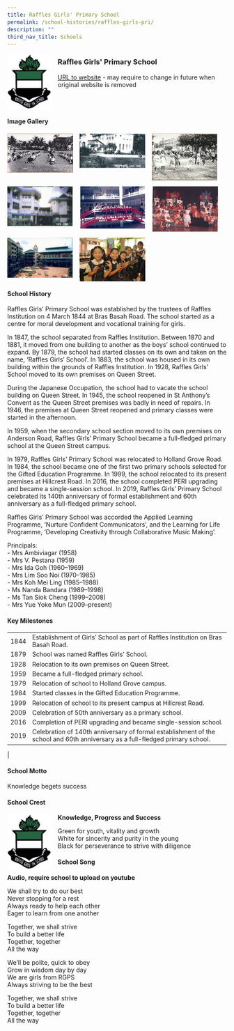 ```yaml
---
title: Raffles Girls' Primary School
permalink: /school-histories/raffles-girls-pri/
description: ""
third_nav_title: Schools
---
```

<img src="/images/rafflesgirlspri1.png" style="width:20%;margin-right:15px;" align = "left">

### **Raffles Girls' Primary School**
[URL to website](https://rafflesgirlspri.moe.edu.sg/) - may require to change in future when original website is removed

<br clear="left">

#### **Image Gallery**

<p><a href="https://d1yxymztqoj7qn.amplifyapp.com/images/rafflesgirlspri2.jpg">  
<img src="/images/rafflesgirlspri2.jpg" style="width:30%;margin-right:15px;" align = "left">
</a></p>

<p><a href="https://d1yxymztqoj7qn.amplifyapp.com/images/rafflesgirlspri3.jpg">  
<img src="/images/rafflesgirlspri3.jpg" style="width:30%;margin-right:15px;" align = "left">
</a></p>

<p><a href="https://d1yxymztqoj7qn.amplifyapp.com/images/rafflesgirlspri4.jpg">  
<img src="/images/rafflesgirlspri4.jpg" style="width:30%;margin-right:15px;" align = "left">
</a></p>

<br clear="left">

<p><a href="https://d1yxymztqoj7qn.amplifyapp.com/images/rafflesgirlspri5.jpg">  
<img src="/images/rafflesgirlspri5.jpg" style="width:30%;margin-right:15px;" align = "left">
</a></p>

<p><a href="https://d1yxymztqoj7qn.amplifyapp.com/images/rafflesgirlspri6.jpg">  
<img src="/images/rafflesgirlspri6.jpg" style="width:30%;margin-right:15px;" align = "left">
</a></p>

<p><a href="https://d1yxymztqoj7qn.amplifyapp.com/images/rafflesgirlspri7.jpg">  
<img src="/images/rafflesgirlspri7.jpg" style="width:30%;margin-right:15px;" align = "left">
</a></p>

<br clear="left">

<p><a href="https://d1yxymztqoj7qn.amplifyapp.com/images/rafflesgirlspri8.jpg">  
<img src="/images/rafflesgirlspri8.jpg" style="width:30%;margin-right:15px;" align = "left">
</a></p>

<p><a href="https://d1yxymztqoj7qn.amplifyapp.com/images/rafflesgirlspri9.jpg">  
<img src="/images/rafflesgirlspri9.jpg" style="width:30%;margin-right:15px;" align = "left">
</a></p>

<br clear="left">

#### **School History**
Raffles Girls’ Primary School was established by the trustees of Raffles Institution on 4 March 1844 at Bras Basah Road. The school started as a centre for moral development and vocational training for girls.

In 1847, the school separated from Raffles Institution. Between 1870 and 1881, it moved from one building to another as the boys’ school continued to expand. By 1879, the school had started classes on its own and taken on the name, ‘Raffles Girls’ School’. In 1883, the school was housed in its own building within the grounds of Raffles Institution. In 1928, Raffles Girls’ School moved to its own premises on Queen Street.

During the Japanese Occupation, the school had to vacate the school building on Queen Street. In 1945, the school reopened in St Anthony’s Convent as the Queen Street premises was badly in need of repairs. In 1946, the premises at Queen Street reopened and primary classes were started in the afternoon.

In 1959, when the secondary school section moved to its own premises on Anderson Road, Raffles Girls’ Primary School became a full-fledged primary school at the Queen Street campus.

In 1979, Raffles Girls’ Primary School was relocated to Holland Grove Road. In 1984, the school became one of the first two primary schools selected for the Gifted Education Programme. In 1999, the school relocated to its present premises at Hillcrest Road. In 2016, the school completed PERI upgrading and became a single-session school. In 2019, Raffles Girls’ Primary School celebrated its 140th anniversary of formal establishment and 60th anniversary as a full-fledged primary school.

Raffles Girls’ Primary School was accorded the Applied Learning Programme, ‘Nurture Confident Communicators’, and the Learning for Life Programme, ‘Developing Creativity through Collaborative Music Making’.

Principals:<br>
\- Mrs Ambiviagar (1958)<br>
\- Mrs V. Pestana (1959)<br>
\- Mrs Ida Goh (1960–1969)<br>
\- Mrs Lim Soo Noi (1970–1985)<br>
\- Mrs Koh Mei Ling (1985–1988)<br>
\- Ms Nanda Bandara (1989–1998)<br>
\- Ms Tan Siok Cheng (1999–2008)<br>
\- Mrs Yue Yoke Mun (2009–present)

#### **Key Milestones**

|  |  |
|:---:|---|
| 1844 | Establishment of Girls’ School as part of Raffles Institution on Bras Basah Road. |
| 1879 | School was named Raffles Girls’ School. |
| 1928 | Relocation to its own premises on Queen Street. |
| 1959 | Became a full-fledged primary school. |
| 1979 | Relocation of school to Holland Grove campus. |
| 1984 | Started classes in the Gifted Education Programme. |
| 1999 | Relocation of school to its present campus at Hillcrest Road. |
| 2009 | Celebration of 50th anniversary as a primary school. |
| 2016 | Completion of PERI upgrading and became single-session school. |
| 2019 | Celebration of 140th anniversary of formal establishment of the school and 60th anniversary as a full-fledged primary school. |
|

#### **School Motto**
Knowledge begets success

#### **School Crest**
<img src="/images/rafflesgirlspri1.png" style="width:20%;margin-right:15px;" align = "left">

**Knowledge, Progress and Success**

Green for youth, vitality and growth<br>
White for sincerity and purity in the young<br>
Black for perseverance to strive with diligence

#### **School Song**
**Audio, require school to upload on youtube**

We shall try to do our best<br>
Never stopping for a rest<br>
Always ready to help each other<br>
Eager to learn from one another

Together, we shall strive<br>
To build a better life<br>
Together, together<br>
All the way

We’ll be polite, quick to obey<br>
Grow in wisdom day by day<br>
We are girls from RGPS<br>
Always striving to be the best

Together, we shall strive<br>
To build a better life<br>
Together, together<br>
All the way